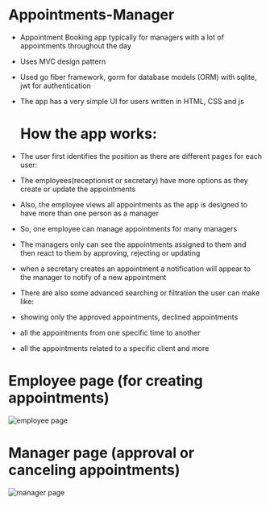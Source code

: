 # Appointments-Manager

- Appointment Booking app typically for managers with a lot of appointments throughout the day 
- Uses MVC design pattern
- Used go fiber framework, gorm for database models (ORM) with sqlite, jwt for authentication
- The app has a very simple UI for users written in HTML, CSS and js

  # How the app works:
- The user first identifies the position as there are different pages for each user:
- The employees(receptionist or secretary) have more options as they create or update the appointments
- Also, the employee views all appointments as the app is designed to have more than one person as a manager
- So, one employee can manage appointments for many managers
- The managers only can see the appointments assigned to them and then react to them by approving, rejecting or updating
- when a secretary creates an appointment a notification will appear to the manager to notify of a new appointment


- There are also some advanced searching or filtration the user can make like:
- showing only the approved appointments, declined appointments
- all the appointments from one specific time to another 
- all the appointments related to a specific client and more

# Employee page (for creating appointments)
![employee page](https://github.com/Mostafa-Elshahawy/Appointment-Booker_Go/assets/147338664/440185a1-2445-4916-97bc-bf524f0130d6)

# Manager page (approval or canceling appointments)
![manager page](https://github.com/Mostafa-Elshahawy/Appointment-Booker_Go/assets/147338664/3e019098-edec-4ad3-b103-4ec4cd62ce7d)
